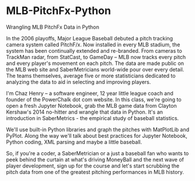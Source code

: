 # MLB-PitchFx-Python
Wrangling MLB PitchFx Data in Python

In the 2006 playoffs, Major League Baseball debuted a pitch tracking camera system called PitchF/x. Now installed in every MLB stadium, the system has been continually extended and re-branded. From cameras to TrackMan radar, from StatCast, to GameDay – MLB now tracks every pitch and every player's movement on each pitch. The data are made public on the MLB web site and SaberMetricians world-wide pour over every detail. The teams themselves, average five or more statisticians dedicated to analyzing the data to aid in selecting and improving players.

I'm Chaz Henry – a software engineer, 12 year little league coach and founder of the PowerChalk dot com website. In this class, we're going to open a fresh Jupyter Notebook, grab the MLB game data from Clayton Kershaw's 2014 no-hitter and wrangle that data in Python. It's an introduction in SaberMetrics - the empirical study of baseball statistics.

We'll use built-in Python libraries and graph the pitches with MatPlotLib and PyPlot. Along the way we'll talk about best practices for Jupyter Notebook, Python coding, XML parsing and maybe a little baseball.

So, if you're a coder, a SaberMetrician or a just a baseball fan who wants to peek behind the curtain at what's driving MoneyBall and the next wave of player development, sign up for the course and let's start scrubbing the pitch data from one of the greatest pitching performances in MLB history.
